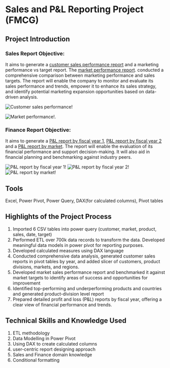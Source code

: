 # Sales and P&L Reporting Project (FMCG)
## Project Introduction



### Sales Report Objective:
It aims to generate a [customer sales performance report](https://github.com/user-attachments/assets/b4641ccc-2323-4016-b76a-5ac2dd60a7a1) and a marketing performance vs target report. The [market performance report](https://github.com/user-attachments/assets/8030ca44-5ae9-4b80-a957-a6c71eaefc68). conducted a comprehensive comparison between marketing performance and sales targets.   The report will enable the company to monitor and evaluate its sales performance and trends, empower it to enhance its sales strategy, and identify potential marketing expansion opportunities based on data-driven analysis.

![Customer sales performance!](https://github.com/user-attachments/assets/b4641ccc-2323-4016-b76a-5ac2dd60a7a1)

![Market performance!](https://github.com/user-attachments/assets/8030ca44-5ae9-4b80-a957-a6c71eaefc68).

### Finance Report Objective:
It aims to generate a [P&L report by fiscal year 1](https://github.com/user-attachments/assets/92f108b3-1d5e-434f-a592-85021c241176), [P&L report by fiscal year 2](https://github.com/user-attachments/assets/9323715f-c57d-4984-b922-375401de209e) and a [P&L report by market](https://github.com/user-attachments/assets/5c72148e-0790-481e-8996-4760ffedbf05). The report will enable the evaluation of its financial performance and support decision-making. It will also aid in financial planning and benchmarking against industry peers.

![P&L report by fiscal year 1!](https://github.com/user-attachments/assets/92f108b3-1d5e-434f-a592-85021c241176)
![P&L report by fiscal year 2!](https://github.com/user-attachments/assets/9323715f-c57d-4984-b922-375401de209e)
![P&L report by market!](https://github.com/user-attachments/assets/5c72148e-0790-481e-8996-4760ffedbf05)
## Tools 
Excel, Power Pivot, Power Query, DAX(for calculated columns), Pivot tables

## Highlights of the Project Process
1. Imported 6 CSV tables into power query (customer, market, product, sales, date, target)
2. Performed ETL over 700k data records to transform the data. Developed meaningful data models in power pivot for reporting purposes.
3. Developed calculated measures using DAX language
4. Conducted comprehensive data analysis, generated customer sales reports in pivot tables by year, and added slicer of customers, product divisions, markets, and regions.
5. Developed market sales performance report and benchmarked it against market targets to identify areas of success and opportunities for improvement
6. Identified top-performing and underperforming products and countries and generated product-division level report
7. Prepared detailed profit and loss (P&L) reports by fiscal year, offering a clear view of financial performance and trends.


## Technical Skills and Knowledge Used
1. ETL methodology
2. Data Modelling in Power Pivot
3. Using DAX to create calculated columns
4. user-centric report designing approach
5. Sales and Finance domain knowledge
6. Conditional formatting


